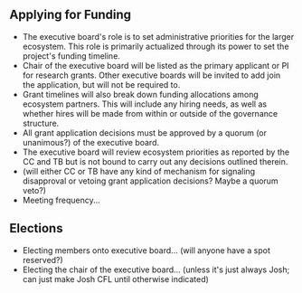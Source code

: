 ## Applying for Funding
- The executive board's role is to set administrative priorities for the larger ecosystem. This role is primarily actualized through its power to set the project's funding timeline. 
- Chair of the executive board will be listed as the primary applicant or PI for research grants. Other executive boards will be invited to add join the application, but will not be required to.
- Grant timelines will also break down funding allocations among ecosystem partners. This will include any hiring needs, as well as whether hires will be made from within or outside of the governance structure. 
- All grant application decisions must be approved by a quorum (or unanimous?) of the executive board.
- The executive board will review ecosystem priorities as reported by the CC and TB but is not bound to carry out any decisions outlined therein.
- (will either CC or TB have any kind of mechanism for signaling disapproval or vetoing grant application decisions? Maybe a quorum veto?)
- Meeting frequency... 

## Elections
- Electing members onto executive board... (will anyone have a spot reserved?)
- Electing the chair of the executive board... (unless it's just always Josh; can just make Josh CFL until otherwise indicated)